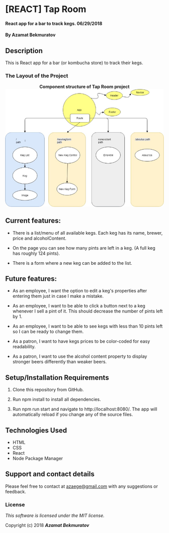 # [REACT] Tap Room

#### React app for a bar to track kegs. 06/29/2018

#### By **Azamat Bekmuratov**

## Description

This is React app for a bar (or kombucha store) to track their kegs.

<h3> The Layout of the Project </h3>
<p align="center">
  <strong>Component structure of Tap Room project </strong>
  <img src = https://github.com/azamatbekmurat/tap-room-react/blob/master/src/assets/images/tap-room-layout.jpg?raw=true" width=700>
  <br>
</p>

## Current features:

* There is a list/menu of all available kegs. Each keg has its name, brewer, price and alcoholContent.

* On the page you can see how many pints are left in a keg. (A full keg has roughly 124 pints).

* There is a form where a new keg can be added to the list.

## Future features:

* As an employee, I want the option to edit a keg's properties after entering them just in case I make a mistake.

* As an employee, I want to be able to click a button next to a keg whenever I sell a pint of it. This should decrease the number of pints left by 1.

* As an employee, I want to be able to see kegs with less than 10 pints left so I can be ready to change them.

* As a patron, I want to have kegs prices to be color-coded for easy readability.

* As a patron, I want to use the alcohol content property to display stronger beers differently than weaker beers.

## Setup/Installation Requirements

1. Clone this repository from GitHub.

2. Run npm install to install all dependencies.

3. Run npm run start and navigate to http://localhost:8080/. The app will automatically reload if you change any of the source files.

## Technologies Used
* HTML
* CSS
* React
* Node Package Manager

## Support and contact details

Please feel free to contact at azaege@gmail.com with any suggestions or feedback.

### License

*This software is licensed under the MIT license.*

Copyright (c) 2018 **_Azamat Bekmuratov_**
